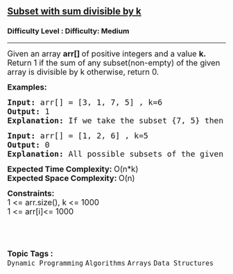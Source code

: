 <h2><a href="https://www.geeksforgeeks.org/problems/subset-with-sum-divisible-by-m2546/1?itm_source=geeksforgeeks&itm_medium=article&itm_campaign=practice_card">Subset with sum divisible by k</a></h2><h3>Difficulty Level : Difficulty: Medium</h3><hr><div class="problems_problem_content__Xm_eO"><p><span style="font-size: 18px;">Given an array <strong>arr[] </strong>of positive integers and a value <strong>k.</strong> Return 1 if the sum of any subset(non-empty) of the given array is divisible by k otherwise, return 0.</span></p>
<p><span style="font-size: 18px;"><strong>Examples:</strong></span></p>
<pre><span style="font-size: 18px;"><strong>Input: </strong>arr[] = [3, 1, 7, 5] , k=6
<strong>Output: </strong>1
<strong>Explanation: </strong>If we take the subset {7, 5} then sum will be 12 which is divisible by 6.</span>
</pre>
<pre><span style="font-size: 18px;"><strong>Input: </strong>arr[] = [1, 2, 6] , k=5
<strong>Output: </strong>0
<strong>Explanation: </strong>All possible subsets of the given set are {1}, {2}, {6}, {1, 2}, {2, 6}, {1, 6} and {1, 2, 6}. There is no subset whose sum is divisible by 5.</span>
</pre>
<p><span style="font-size: 18px;"><strong>Expected Time Complexity:&nbsp;</strong>O(n*k)<br><strong>Expected Space Complexity:&nbsp;</strong>O(n)</span></p>
<p><span style="font-size: 18px;"><strong>Constraints:</strong><br>1 &lt;= arr.size(), k &lt;= 1000<br></span><span style="font-size: 18px;">1 &lt;= arr[i]&lt;= 1000</span></p>
<p>&nbsp;</p></div><br><p><span style=font-size:18px><strong>Topic Tags : </strong><br><code>Dynamic Programming</code>&nbsp;<code>Algorithms</code>&nbsp;<code>Arrays</code>&nbsp;<code>Data Structures</code>&nbsp;